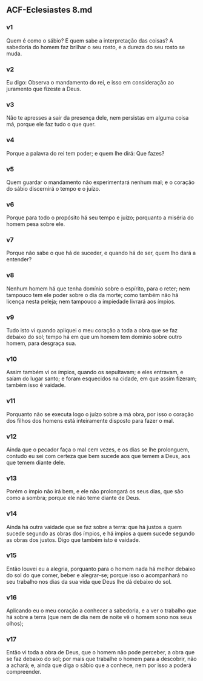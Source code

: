 ## ACF-Eclesiastes 8.md
### v1
 Quem é como o sábio? E quem sabe a interpretação das coisas? A sabedoria do homem faz brilhar o seu rosto, e a dureza do seu rosto se muda.
### v2
 Eu digo: Observa o mandamento do rei, e isso em consideração ao juramento que fizeste a Deus.
### v3
 Não te apresses a sair da presença dele, nem persistas em alguma coisa má, porque ele faz tudo o que quer.
### v4
 Porque a palavra do rei tem poder; e quem lhe dirá: Que fazes?
### v5
 Quem guardar o mandamento não experimentará nenhum mal; e o coração do sábio discernirá o tempo e o juízo.
### v6
 Porque para todo o propósito há seu tempo e juízo; porquanto a miséria do homem pesa sobre ele.
### v7
 Porque não sabe o que há de suceder, e quando há de ser, quem lho dará a entender?
### v8
 Nenhum homem há que tenha domínio sobre o espírito, para o reter; nem tampouco tem ele poder sobre o dia da morte; como também não há licença nesta peleja; nem tampouco a impiedade livrará aos ímpios.
### v9
 Tudo isto vi quando apliquei o meu coração a toda a obra que se faz debaixo do sol; tempo há em que um homem tem domínio sobre outro homem, para desgraça sua.
### v10
 Assim também vi os ímpios, quando os sepultavam; e eles entravam, e saíam do lugar santo; e foram esquecidos na cidade, em que assim fizeram; também isso é vaidade.
### v11
 Porquanto não se executa logo o juízo sobre a má obra, por isso o coração dos filhos dos homens está inteiramente disposto para fazer o mal.
### v12
 Ainda que o pecador faça o mal cem vezes, e os dias se lhe prolonguem, contudo eu sei com certeza que bem sucede aos que temem a Deus, aos que temem diante dele.
### v13
 Porém o ímpio não irá bem, e ele não prolongará os seus dias, que são como a sombra; porque ele não teme diante de Deus.
### v14
 Ainda há outra vaidade que se faz sobre a terra: que há justos a quem sucede segundo as obras dos ímpios, e há ímpios a quem sucede segundo as obras dos justos. Digo que também isto é vaidade.
### v15
 Então louvei eu a alegria, porquanto para o homem nada há melhor debaixo do sol do que comer, beber e alegrar-se; porque isso o acompanhará no seu trabalho nos dias da sua vida que Deus lhe dá debaixo do sol.
### v16
 Aplicando eu o meu coração a conhecer a sabedoria, e a ver o trabalho que há sobre a terra (que nem de dia nem de noite vê o homem sono nos seus olhos);
### v17
 Então vi toda a obra de Deus, que o homem não pode perceber, a obra que se faz debaixo do sol; por mais que trabalhe o homem para a descobrir, não a achará; e, ainda que diga o sábio que a conhece, nem por isso a poderá compreender.
